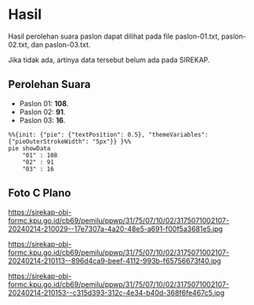 # Hasil

Hasil perolehan suara paslon dapat dilihat pada file paslon-01.txt, paslon-02.txt, dan paslon-03.txt.

Jika tidak ada, artinya data tersebut belum ada pada SIREKAP.

## Perolehan Suara

 * Paslon 01: **108**.
 * Paslon 02: **91**.
 * Paslon 03: **16**.

```mermaid
%%{init: {"pie": {"textPosition": 0.5}, "themeVariables": {"pieOuterStrokeWidth": "5px"}} }%%
pie showData
    "01" : 108
    "02" : 91
    "03" : 16
```
## Foto C Plano

https://sirekap-obj-formc.kpu.go.id/cb69/pemilu/ppwp/31/75/07/10/02/3175071002107-20240214-210029--17e7307a-4a20-48e5-a691-f00f5a3681e5.jpg

https://sirekap-obj-formc.kpu.go.id/cb69/pemilu/ppwp/31/75/07/10/02/3175071002107-20240214-210113--896d4ca9-beef-4112-993b-f65756673f40.jpg

https://sirekap-obj-formc.kpu.go.id/cb69/pemilu/ppwp/31/75/07/10/02/3175071002107-20240214-210153--c315d393-312c-4e34-b40d-368f6fe467c5.jpg
